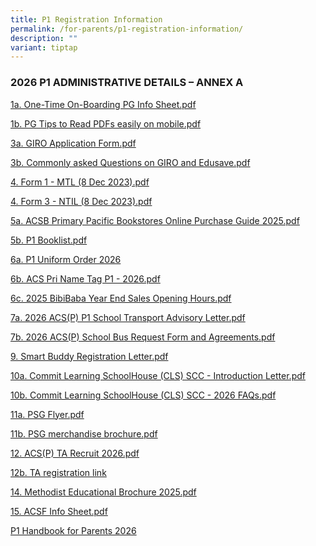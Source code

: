```yaml
---
title: P1 Registration Information
permalink: /for-parents/p1-registration-information/
description: ""
variant: tiptap
---
```

<h3><strong>2026 P1 ADMINISTRATIVE DETAILS – ANNEX A</strong></h3>
<p></p>
<p><a href="/files/P1_admin_2026/1a_On.pdf" rel="noopener nofollow" target="_blank">1a. One-Time On-Boarding PG Info Sheet.pdf</a>
</p>
<p><a href="/files/P1_admin_2026/1b_.pdf" rel="noopener nofollow" target="_blank">1b. PG Tips to Read PDFs easily on mobile.pdf</a>
</p>
<p><a href="/files/P1_admin_2026/3a_.pdf" rel="noopener nofollow" target="_blank">3a. GIRO Application Form.pdf</a>
</p>
<p><a href="/files/P1_admin_2026/3b_.pdf" rel="noopener nofollow" target="_blank">3b. Commonly asked Questions on GIRO and Edusave.pdf</a>
</p>
<p><a href="/files/P1_admin_2026/4__Form1.pdf" rel="noopener nofollow" target="_blank">4. Form 1 - MTL (8 Dec 2023).pdf</a>
</p>
<p><a href="/files/P1_admin_2026/4__Form3.pdf" rel="noopener nofollow" target="_blank">4. Form 3 - NTIL (8 Dec 2023).pdf</a>
</p>
<p><a href="/files/P1_admin_2026/5a_ACSB.pdf" rel="noopener nofollow" target="_blank">5a. ACSB Primary Pacific Bookstores Online Purchase Guide 2025.pdf</a>
</p>
<p><a href="/files/P1_admin_2026/5b__P1.pdf" rel="noopener nofollow" target="_blank">5b. P1 Booklist.pdf</a>
</p>
<p><a href="/files/P1_admin_2026/6a__ACS.pdf" rel="noopener nofollow" target="_blank">6a. P1 Uniform Order 2026</a>
</p>
<p><a href="/files/P1_admin_2026/6b__ACS.pdf" rel="noopener nofollow" target="_blank">6b. ACS Pri Name Tag P1 - 2026.pdf</a>
</p>
<p><a href="/files/P1_admin_2026/6c__2025.pdf" rel="noopener nofollow" target="_blank">6c. 2025 BibiBaba Year End Sales Opening Hours.pdf</a>
</p>
<p><a href="/files/P1_admin_2026/7a__2026.pdf" rel="noopener nofollow" target="_blank">7a. 2026 ACS(P) P1 School Transport Advisory Letter.pdf</a>
</p>
<p><a href="/files/P1_admin_2026/7b__2026.pdf" rel="noopener nofollow" target="_blank">7b. 2026 ACS(P) School Bus Request Form and Agreements.pdf</a>
</p>
<p><a href="/files/P1_admin_2026/9__Smart.pdf" rel="noopener nofollow" target="_blank">9. Smart Buddy Registration Letter.pdf</a>
</p>
<p><a href="/files/P1_admin_2026/10a__Commit.pdf" rel="noopener nofollow" target="_blank">10a. Commit Learning SchoolHouse (CLS) SCC - Introduction Letter.pdf</a>
</p>
<p><a href="/files/P1_admin_2026/10b__Commit.pdf" rel="noopener nofollow" target="_blank">10b. Commit Learning SchoolHouse (CLS) SCC - 2026 FAQs.pdf</a>
</p>
<p><a href="/files/P1_admin_2026/11a__PSG_Flyer.pdf" rel="noopener nofollow" target="_blank">11a. PSG Flyer.pdf</a>
</p>
<p><a href="/files/P1_admin_2026/11b__PSG.pdf" rel="noopener nofollow" target="_blank">11b. PSG merchandise brochure.pdf</a>
</p>
<p><a href="/files/P1_admin_2026/12__ACS_P_.pdf" rel="noopener nofollow" target="_blank">12. ACS(P) TA Recruit 2026.pdf</a>
</p>
<p><a href="https://forms.gle/HdU9FzN1gVTf3btGA" rel="noopener nofollow" target="_blank">12b. TA registration link</a>
</p>
<p><a href="/files/P1_admin_2026/14__Methodist.pdf" rel="noopener nofollow" target="_blank">14. Methodist Educational Brochure 2025.pdf</a>
</p>
<p><a href="/files/P1_admin_2026/15__ACSF_Info.pdf" rel="noopener nofollow" target="_blank">15. ACSF Info Sheet.pdf</a>
</p>
<p><a href="/files/P1_admin_2026/P1_Handbook.pdf" rel="noopener nofollow" target="_blank">P1 Handbook for Parents 2026</a>
</p>
<p></p>
<p></p>
<p></p>
<p></p>